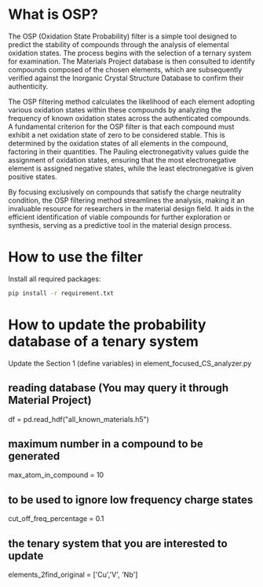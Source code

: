 # What is OSP?
The OSP (Oxidation State Probability) filter is a simple tool designed to predict the stability of compounds through the analysis of elemental oxidation states. The process begins with the selection of a ternary system for examination. The Materials Project database is then consulted to identify compounds composed of the chosen elements, which are subsequently verified against the Inorganic Crystal Structure Database to confirm their authenticity.

The OSP filtering method calculates the likelihood of each element adopting various oxidation states within these compounds by analyzing the frequency of known oxidation states across the authenticated compounds. A fundamental criterion for the OSP filter is that each compound must exhibit a net oxidation state of zero to be considered stable. This is determined by the oxidation states of all elements in the compound, factoring in their quantities. The Pauling electronegativity values guide the assignment of oxidation states, ensuring that the most electronegative element is assigned negative states, while the least electronegative is given positive states.

By focusing exclusively on compounds that satisfy the charge neutrality condition, the OSP filtering method streamlines the analysis, making it an invaluable resource for researchers in the material design field. It aids in the efficient identification of viable compounds for further exploration or synthesis, serving as a predictive tool in the material design process.

# How to use the filter
Install all required packages:

```bash
pip install -r requirement.txt
```

# How to update the probability database of a tenary system
Update the Section 1 (define variables) in element_focused_CS_analyzer.py

## reading database (You may query it through Material Project)
df = pd.read_hdf("all_known_materials.h5")

## maximum number in a compound to be generated
max_atom_in_compound = 10

## to be used to ignore low frequency charge states
cut_off_freq_percentage = 0.1 

## the tenary system that you are interested to update
elements_2find_original = ['Cu','V', 'Nb']
